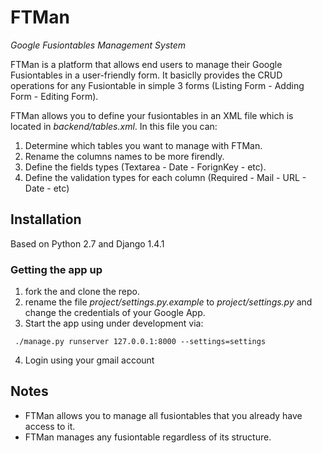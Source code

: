 # FTMan

_Google Fusiontables Management System_

FTMan is a platform that allows end users to manage their Google Fusiontables in a user-friendly form. It basiclly provides the CRUD operations for any Fusiontable in simple 3 forms (Listing Form - Adding Form - Editing Form).

FTMan allows you to define your fusiontables in an XML file which is located in *backend/tables.xml*. In this file you can:
1. Determine which tables you want to manage with FTMan.
2. Rename the columns names to be more firendly.
3. Define the fields types (Textarea - Date - ForignKey - etc).
4. Define the validation types for each column (Required - Mail - URL - Date - etc)


## Installation

Based on Python 2.7 and Django 1.4.1

### Getting the app up

1. fork the and clone the repo.
2. rename the file *project/settings.py.example* to *project/settings.py* and change the credentials of your Google App. 
3. Start the app using under development via:
```
 ./manage.py runserver 127.0.0.1:8000 --settings=settings
```
4. Login using your gmail account

## Notes

- FTMan allows you to manage all fusiontables that you already have access to it.
- FTMan manages any fusiontable regardless of its structure.
